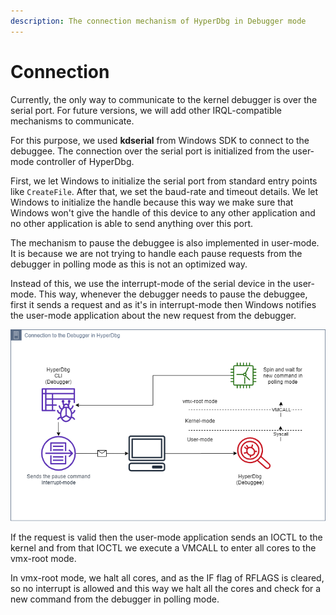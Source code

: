 ```yaml
---
description: The connection mechanism of HyperDbg in Debugger mode
---
```


# Connection

Currently, the only way to communicate to the kernel debugger is over the serial port. For future versions, we will add other IRQL-compatible mechanisms to communicate.

For this purpose, we used **kdserial** from Windows SDK to connect to the debuggee. The connection over the serial port is initialized from the user-mode controller of HyperDbg.

First, we let Windows to initialize the serial port from standard entry points like `CreateFile`. After that, we set the baud-rate and timeout details. We let Windows to initialize the handle because this way we make sure that Windows won't give the handle of this device to any other application and no other application is able to send anything over this port.

The mechanism to pause the debuggee is also implemented in user-mode. It is because we are not trying to handle each pause requests from the debugger in polling mode as this is not an optimized way.

Instead of this, we use the interrupt-mode of the serial device in the user-mode. This way, whenever the debugger needs to pause the debuggee, first it sends a request and as it's in interrupt-mode then Windows notifies the user-mode application about the new request from the debugger. 

![Debugger Connection](../../../.gitbook/assets/connection-illustration.png)

If the request is valid then the user-mode application sends an IOCTL to the kernel and from that IOCTL we execute a VMCALL to enter all cores to the vmx-root mode.

In vmx-root mode, we halt all cores, and as the IF flag of RFLAGS is cleared, so no interrupt is allowed and this way we halt all the cores and check for a new command from the debugger in polling mode.

